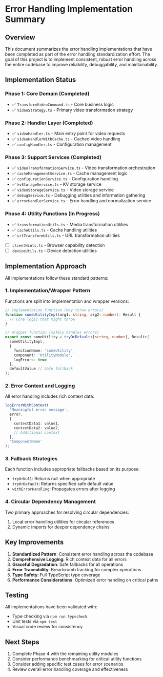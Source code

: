 # Error Handling Implementation Summary

## Overview

This document summarizes the error handling implementations that have been completed as part of the error handling standardization effort. The goal of this project is to implement consistent, robust error handling across the entire codebase to improve reliability, debuggability, and maintainability.

## Implementation Status

### Phase 1: Core Domain (Completed)
- ✅ `TransformVideoCommand.ts` - Core business logic
- ✅ `VideoStrategy.ts` - Primary video transformation strategy

### Phase 2: Handler Layer (Completed)
- ✅ `videoHandler.ts` - Main entry point for video requests
- ✅ `videoHandlerWithCache.ts` - Cached video handling
- ✅ `configHandler.ts` - Configuration management

### Phase 3: Support Services (Completed)
- ✅ `videoTransformationService.ts` - Video transformation orchestration
- ✅ `cacheManagementService.ts` - Cache management logic
- ✅ `configurationService.ts` - Configuration handling
- ✅ `kvStorageService.ts` - KV storage service
- ✅ `videoStorageService.ts` - Video storage service
- ✅ `debugService.ts` - Debugging utilities and information gathering
- ✅ `errorHandlerService.ts` - Error handling and normalization service

### Phase 4: Utility Functions (In Progress)
- ✅ `transformationUtils.ts` - Media transformation utilities
- ✅ `cacheUtils.ts` - Cache handling utilities
- ✅ `urlTransformUtils.ts` - URL transformation utilities
- [ ] `clientHints.ts` - Browser capability detection
- [ ] `deviceUtils.ts` - Device detection utilities

## Implementation Approach

All implementations follow these standard patterns:

### 1. Implementation/Wrapper Pattern
Functions are split into implementation and wrapper versions:
```typescript
// Implementation function (may throw errors)
function someUtilityImpl(arg1: string, arg2: number): Result {
  // Core logic that might throw
}

// Wrapper function (safely handles errors)
export const someUtility = tryOrDefault<[string, number], Result>(
  someUtilityImpl,
  {
    functionName: 'someUtility',
    component: 'UtilityModule',
    logErrors: true
  },
  defaultValue // Safe fallback
);
```

### 2. Error Context and Logging
All error handling includes rich context data:
```typescript
logErrorWithContext(
  'Meaningful error message', 
  error,
  { 
    contextData1: value1,
    contextData2: value2,
    // Additional context
  },
  'ComponentName'
);
```

### 3. Fallback Strategies
Each function includes appropriate fallbacks based on its purpose:
- `tryOrNull`: Returns null when appropriate
- `tryOrDefault`: Returns specified safe default value
- `withErrorHandling`: Propagates errors after logging

### 4. Circular Dependency Management
Two primary approaches for resolving circular dependencies:
1. Local error handling utilities for circular references
2. Dynamic imports for deeper dependency chains

## Key Improvements

1. **Standardized Pattern**: Consistent error handling across the codebase
2. **Comprehensive Logging**: Rich context data for all errors
3. **Graceful Degradation**: Safe fallbacks for all operations
4. **Error Traceability**: Breadcrumb tracking for complex operations
5. **Type Safety**: Full TypeScript type coverage
6. **Performance Considerations**: Optimized error handling on critical paths

## Testing

All implementations have been validated with:
- Type checking via `npm run typecheck`
- Unit tests via `npm test`
- Visual code review for consistency

## Next Steps

1. Complete Phase 4 with the remaining utility modules
2. Consider performance benchmarking for critical utility functions
3. Consider adding specific test cases for error scenarios
4. Review overall error handling coverage and effectiveness